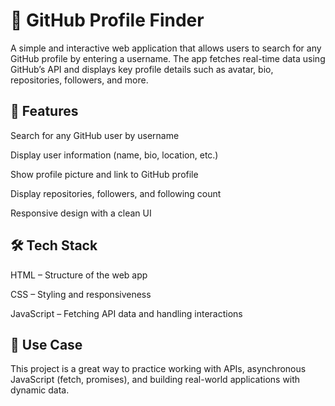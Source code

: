 # 🔎 GitHub Profile Finder

A simple and interactive web application that allows users to search for any GitHub profile by entering a username. The app fetches real-time data using GitHub’s API and displays key profile details such as avatar, bio, repositories, followers, and more.

## 🚀 Features

Search for any GitHub user by username

Display user information (name, bio, location, etc.)

Show profile picture and link to GitHub profile

Display repositories, followers, and following count

Responsive design with a clean UI

## 🛠️ Tech Stack

HTML – Structure of the web app

CSS – Styling and responsiveness

JavaScript – Fetching API data and handling interactions

## 📌 Use Case

This project is a great way to practice working with APIs, asynchronous JavaScript (fetch, promises), and building real-world applications with dynamic data.
